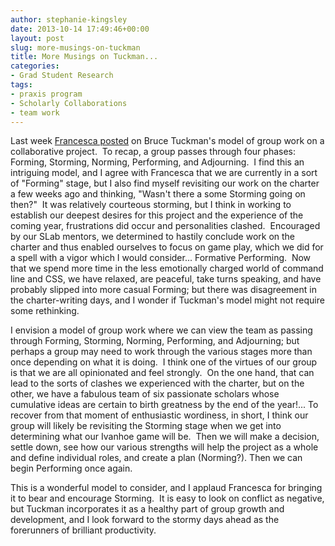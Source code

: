 ```yaml
---
author: stephanie-kingsley
date: 2013-10-14 17:49:46+00:00
layout: post
slug: more-musings-on-tuckman
title: More Musings on Tuckman...
categories:
- Grad Student Research
tags:
- praxis program
- Scholarly Collaborations
- team work
---
```


Last week [Francesca posted](http://www.scholarslab.org/grad-student-research/forming-norming-storming-performing/) on Bruce Tuckman's model of group work on a collaborative project.  To recap, a group passes through four phases: Forming, Storming, Norming, Performing, and Adjourning.  I find this an intriguing model, and I agree with Francesca that we are currently in a sort of "Forming" stage, but I also find myself revisiting our work on the charter a few weeks ago and thinking, "Wasn't there a some Storming going on then?"  It was relatively courteous storming, but I think in working to establish our deepest desires for this project and the experience of the coming year, frustrations did occur and personalities clashed.  Encouraged by our SLab mentors, we determined to hastily conclude work on the charter and thus enabled ourselves to focus on game play, which we did for a spell with a vigor which I would consider... Formative Performing.  Now that we spend more time in the less emotionally charged world of command line and CSS, we have relaxed, are peaceful, take turns speaking, and have probably slipped into more casual Forming; but there was disagreement in the charter-writing days, and I wonder if Tuckman's model might not require some rethinking.

I envision a model of group work where we can view the team as passing through Forming, Storming, Norming, Performing, and Adjourning; but perhaps a group may need to work through the various stages more than once depending on what it is doing.  I think one of the virtues of our group is that we are all opinionated and feel strongly.  On the one hand, that can lead to the sorts of clashes we experienced with the charter, but on the other, we have a fabulous team of six passionate scholars whose cumulative ideas are certain to birth greatness by the end of the year!... To recover from that moment of enthusiastic wordiness, in short, I think our group will likely be revisiting the Storming stage when we get into determining what our Ivanhoe game will be.  Then we will make a decision, settle down, see how our various strengths will help the project as a whole and define individual roles, and create a plan (Norming?). Then we can begin Performing once again.

This is a wonderful model to consider, and I applaud Francesca for bringing it to bear and encourage Storming.  It is easy to look on conflict as negative, but Tuckman incorporates it as a healthy part of group growth and development, and I look forward to the stormy days ahead as the forerunners of brilliant productivity.
